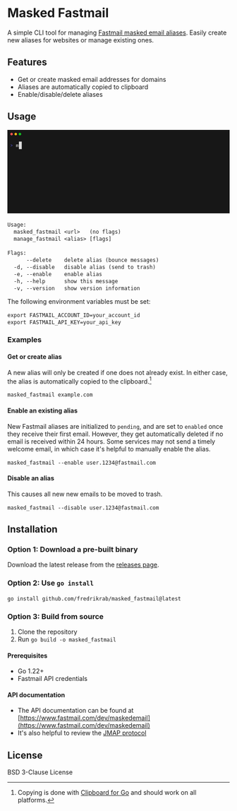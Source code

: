 # Masked Fastmail

A simple CLI tool for managing [Fastmail masked email aliases](https://www.fastmail.com/features/masked-email/).
Easily create new aliases for websites or manage existing ones.

## Features

- Get or create masked email addresses for domains
- Aliases are automatically copied to clipboard
- Enable/disable/delete aliases

## Usage

![demo](https://raw.githubusercontent.com/fredrikrab/masked_fastmail/main/demo.gif)

```text
Usage:
  masked_fastmail <url>   (no flags)
  manage_fastmail <alias> [flags]

Flags:
      --delete    delete alias (bounce messages)
  -d, --disable   disable alias (send to trash)
  -e, --enable    enable alias
  -h, --help      show this message
  -v, --version   show version information
```

The following environment variables must be set:

```shell
export FASTMAIL_ACCOUNT_ID=your_account_id
export FASTMAIL_API_KEY=your_api_key
```

### Examples

#### Get or create alias

A new alias will only be created if one does not already exist.
In either case, the alias is automatically copied to the clipboard.[^1]

[^1]: Copying is done with [Clipboard for Go](https://pkg.go.dev/github.com/atotto/clipboard#section-readme) and should work on all platforms.

```shell
masked_fastmail example.com
```

#### Enable an existing alias

New Fastmail aliases are initialized to `pending`, and are set to `enabled` once they receive their first email.
However, they get automatically deleted if no email is received within 24 hours.
Some services may not send a timely welcome email, in which case it's helpful to manually enable the alias.

```shell
masked_fastmail --enable user.1234@fastmail.com
```

#### Disable an alias

This causes all new new emails to be moved to trash.

```shell
masked_fastmail --disable user.1234@fastmail.com
```

## Installation

### Option 1: Download a pre-built binary

Download the latest release from the [releases page](https://github.com/fredrikrab/masked_fastmail/releases/latest).

### Option 2: Use `go install`

```shell
go install github.com/fredrikrab/masked_fastmail@latest
```

### Option 3: Build from source

1. Clone the repository
2. Run `go build -o masked_fastmail`

#### Prerequisites

- Go 1.22+
- Fastmail API credentials

#### API documentation

- The API documentation can be found at [https://www.fastmail.com/dev/maskedemail](https://www.fastmail.com/dev/maskedemail)
- It's also helpful to review the [JMAP protocol](https://jmap.io/crash-course.html)

## License

BSD 3-Clause License
